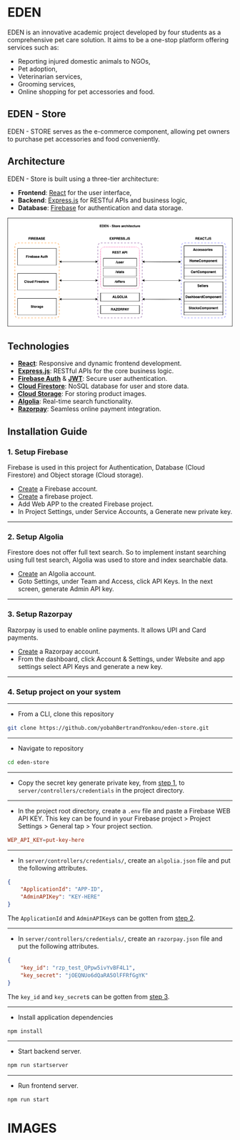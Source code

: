 # EDEN

EDEN is an innovative academic project developed by four students as a comprehensive pet care solution. It aims to be a one-stop platform offering services such as:

- Reporting injured domestic animals to NGOs,
- Pet adoption,
- Veterinarian services,
- Grooming services,
- Online shopping for pet accessories and food.

## EDEN - Store

EDEN - STORE serves as the e-commerce component, allowing pet owners to purchase pet accessories and food conveniently.

## Architecture

EDEN - Store is built using a three-tier architecture:

- **Frontend**: [React](https://react.dev/) for the user interface,
- **Backend**: [Express.js](https://expressjs.com/) for RESTful APIs and business logic,
- **Database**: [Firebase](https://firebase.google.com/) for authentication and data storage.

![EDEN - Architecture](./images/eden-store-archi.png)

## Technologies

- **[React](https://react.dev/)**: Responsive and dynamic frontend development.
- **[Express.js](https://expressjs.com/)**: RESTful APIs for the core business logic.
- **[Firebase Auth](https://firebase.google.com/docs/auth)** & **[JWT](https://jwt.io/)**: Secure user authentication.
- **[Cloud Firestore](https://firebase.google.com/docs/firestore)**: NoSQL database for user and store data.
- **[Cloud Storage](https://firebase.google.com/docs/storage)**: For storing product images.
- **[Algolia](https://www.algolia.com/)**: Real-time search functionality.
- **[Razorpay](https://razorpay.com/)**: Seamless online payment integration.

## Installation Guide

### 1. Setup Firebase

Firebase is used in this project for Authentication, Database (Cloud Firestore) and Object storage (Cloud storage).

- [Create](https://console.firebase.google.com) a Firebase account.
- [Create](https://console.firebase.google.com/u/1/) a firebase project.
- Add Web APP to the created Firebase project.
- In Project Settings, under Service Accounts, a Generate new private key.

***

### 2. Setup Algolia

Firestore does not offer full text search. So to implement instant searching using full test search, Algolia was used to store and index searchable data.

- [Create](https://dashboard.algolia.com/users/sign_up) an Algolia account.
- Goto Settings, under Team and Access, click API Keys. In the next screen, generate Admin API key.
  
***

### 3. Setup Razorpay

Razorpay is used to enable online payments. It allows UPI and Card payments.

- [Create](https://easy.razorpay.com/onboarding) a Razorpay account.
- From the dashboard, click Account & Settings, under Website and app settings select API Keys and generate a new key.

***

### 4. Setup project on your system

***

- From a CLI, clone this repository

```bash
git clone https://github.com/yobahBertrandYonkou/eden-store.git
```

***

- Navigate to repository

```bash
cd eden-store
```

***

- Copy the secret key generate private key, from [step 1](#1-setup-firebase), to `server/controllers/credentials` in the project directory.

***

- In the project root directory, create a `.env` file and paste a Firebase WEB API KEY. This key can be found in your Firebase project > Project Settings > General tap > Your project section.

```conf
WEP_API_KEY=put-key-here
```

***

- In `server/controllers/credentials/`, create an `algolia.json` file and put the following attributes.
  
```json
{
    "ApplicationId": "APP-ID",
    "AdminAPIKey": "KEY-HERE"
}
```
The `ApplicationId` and `AdminAPIKey`s can be gotten from [step 2](#2-setup-algolia).

***

- In `server/controllers/credentials/`, create an `razorpay.json` file and put the following attributes.
  
```json
{
    "key_id": "rzp_test_QPpw5ivYvBF4L1",
    "key_secret": "jOEQNUo6dQaRA5OlFFRfGgYK"
}
```
The `key_id` and `key_secret`s can be gotten from [step 3](#3-setup-razorpay).

***

- Install application dependencies

```bash
npm install 
```

***

- Start backend server.

```bash
npm run startserver
```

***

- Run frontend server.

```bash
npm run start
``` 

# IMAGES

